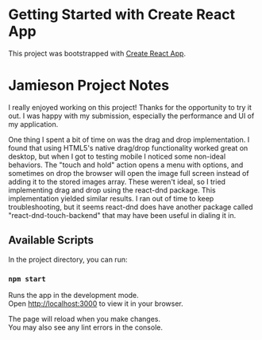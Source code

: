 # Getting Started with Create React App

This project was bootstrapped with [Create React App](https://github.com/facebook/create-react-app).

# Jamieson Project Notes

I really enjoyed working on this project! Thanks for the opportunity to try it out. I was happy with my submission, especially the performance and UI of my application.

One thing I spent a bit of time on was the drag and drop implementation. I found that using HTML5's native drag/drop functionality worked great on desktop, but when I got to testing mobile I noticed some non-ideal behaviors. The "touch and hold" action opens a menu with options, and sometimes on drop the browser will open the image full screen instead of adding it to the stored images array. These weren't ideal, so I tried implementing drag and drop using the react-dnd package. This implementation yielded similar results. I ran out of time to keep troubleshooting, but it seems react-dnd does have another package called "react-dnd-touch-backend" that may have been useful in dialing it in.

## Available Scripts

In the project directory, you can run:

### `npm start`

Runs the app in the development mode.\
Open [http://localhost:3000](http://localhost:3000) to view it in your browser.

The page will reload when you make changes.\
You may also see any lint errors in the console.
